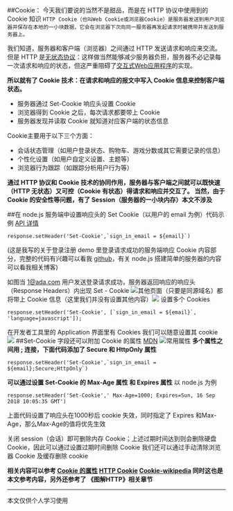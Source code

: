 ##Cookie：
今天我们要说的当然不是甜品，而是在 HTTP 协议中使用到的 Cookie 知识
`HTTP Cookie（也叫Web Cookie或浏览器Cookie）是服务器发送到用户浏览器并保存在本地的一小块数据，它会在浏览器下次向同一服务器再发起请求时被携带并发送到服务器上。`

我们知道，服务器和客户端（浏览器）之间通过 HTTP 发送请求和响应来交流。
但是 HTTP 是[无状态协议](https://en.wikipedia.org/wiki/Stateless_protocol)：这样做当然能够减少服务器负担，服务器不必记录每一次请求和响应的状态，但这严重阻碍了[交互式Web应用程序](https://zh.wikipedia.org/wiki/%E4%BA%A4%E4%BA%92%E5%BC%8FWeb%E5%BA%94%E7%94%A8%E7%A8%8B%E5%BA%8F "交互式Web应用程序")的实现。

**所以就有了 Cookie 技术：在请求和响应的报文中写入 Cookie 信息来控制客户端状态。**
- 服务器通过 Set-Cookie 响应头设置 Cookie
- 浏览器得到 Cookie 之后，每次请求都要带上 Cookie
- 服务器发现并读取 Cookie 就知道对应客户端的状态信息

Cookie主要用于以下三个方面：
- 会话状态管理（如用户登录状态、购物车、游戏分数或其它需要记录的信息）
- 个性化设置（如用户自定义设置、主题等）
- 浏览器行为跟踪（如跟踪分析用户行为等）

**通过 HTTP 协议和 Cookie 技术的协同作用，服务器与客户端之间就可以既快速（HTTP 无状态）又可控（Cookie 有状态）得请求和响应并交互了。
当然，由于 Cookie 的安全性等问题，有了 Session（服务器的一小块内存）本文不涉及**

##在 node.js 服务端中设置响应头的 Set Cookie（以用户的 email 为例）代码示例 [API 详情](https://nodejs.org/dist/latest-v8.x/docs/api/http.html#http_response_setheader_name_value)
```
response.setHeader('Set-Cookie',`sign_in_email = ${email}`)
```
(这是我写的关于登录注册 demo 里登录请求成功的服务端响应 Cookie 内容部分，完整的代码有兴趣可以看我 [github](https://github.com/Adashuai5/node-demo/tree/master/cookie-demo)，有关 node.js 搭建简单的服务器的内容可以看我相关博客)

如图当 1@ada.com 用户发送登录请求成功，服务器返回响应的响应头（Response Headers）内出现 Set - Cookie ![](https://upload-images.jianshu.io/upload_images/7094266-fdff2ea48f36c28e.png?imageMogr2/auto-orient/strip%7CimageView2/2/w/1240)其他页面（只要是同源域名）都将带上 Cookie 信息（这里我们并没有设置其他内容）![](https://upload-images.jianshu.io/upload_images/7094266-341585400a01ecf2.png?imageMogr2/auto-orient/strip%7CimageView2/2/w/1240)
设置多个 Cookies
```
response.setHeader('Set-Cookie', [`sign_in_email = ${email}`, 'language=javascript']);
```
在开发者工具里的 Application 界面里有 Cookies 我们可以随意设置其 cookie ![](http://upload-images.jianshu.io/upload_images/7094266-637c2da4867f4daf?imageMogr2/auto-orient/strip%7CimageView2/2/w/1240)
##Set-Cookie 字段还可以附加 Cookie 的属性 [MDN](https://developer.mozilla.org/zh-CN/docs/Web/HTTP/Headers/Set-Cookie)
![常用属性](https://upload-images.jianshu.io/upload_images/7094266-479fc61fdf79ed54.png?imageMogr2/auto-orient/strip%7CimageView2/2/w/1240)
**多个属性之间用 ; 连接，下面代码添加了 Secure 和 HttpOnly 属性**
```
response.setHeader('Set-Cookie',`sign_in_email = ${email};Secure;HttpOnly`)
```
**可以通过设置 Set-Cookie 的 Max-Age 属性 和 Expires 属性**
以 node.js 为例
```
response.setHeader('Set-Cookie',' Max-Age=1000; Expires=Sun, 16 Sep 2018 10:05:35 GMT')
```
上面代码设置了响应头在1000秒后 cookie 失效，同时指定了 Expires 和Max-Age，那么Max-Age的值将优先生效

关闭 session（会话）即可删除内存 Cookie；上述过期时间达到则会删除硬盘 Cookie，因此可以通过设置过期时间删除 Cookie
我们还可以通过手动清除浏览器 Cookie 及缓存删除 cookie

**相关内容可以参考
[Cookie 的属性](http://javascript.ruanyifeng.com/bom/cookie.html#toc4)
[HTTP Cookie](https://developer.mozilla.org/zh-CN/docs/Web/HTTP/Cookies)
[Cookie-wikipedia](https://zh.wikipedia.org/wiki/Cookie)
同时这也是本文参考内容，另外还参考了 《图解HTTP》相关章节**

---
本文仅供个人学习使用
